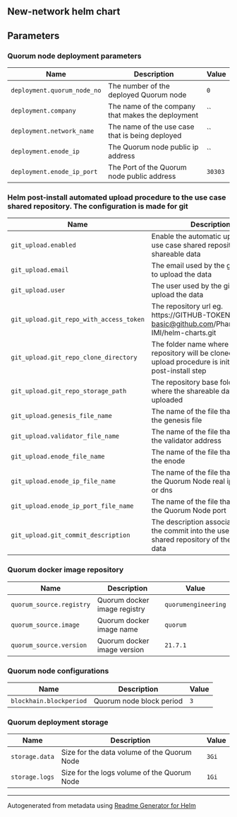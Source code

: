 ## New-network helm chart


## Parameters

### Quorum node deployment parameters

| Name                        | Description                                       | Value      |
| --------------------------- | ------------------------------------------------- | ---------- |
| `deployment.quorum_node_no` | The number of the deployed Quorum node            | `0`        |
| `deployment.company`        | The name of the company that makes the deployment | ``         |
| `deployment.network_name`   | The name of the use case that is being deployed   | ``         |
| `deployment.enode_ip`       | The Quorum node public ip address                 | ``         |
| `deployment.enode_ip_port`  | The Port of the Quorum node public address        | `30303`    |


### Helm post-install automated upload procedure to the use case shared repository. The configuration is made for git

| Name                                    | Description                                                                                                         | Value                                |
| --------------------------------------- | ------------------------------------------------------------------------------------------------------------------- | ------------------------------------ |
| `git_upload.enabled`                    | Enable the automatic upload to the use case shared repository of the shareable data                                 | `true`                               |
| `git_upload.email`                      | The email used by the git in order to upload the data                                                               | `""`                                 |
| `git_upload.user`                       | The user used by the git in order to upload the data                                                                | `""`                                 |
| `git_upload.git_repo_with_access_token` | The repository url eg. https://GITHUB-TOKEN:x-oauth-basic@github.com/PharmaLedger-IMI/helm-charts.git               | `""`                                 |
| `git_upload.git_repo_clone_directory`   | The folder name where the repository will be cloned when the upload procedure is initiated in the post-install step | `helm-charts`                        |
| `git_upload.git_repo_storage_path`      | The repository base folder name where the shareable data to will be uploaded                                        | `networks`                           |
| `git_upload.genesis_file_name`          | The name of the file that contains the genesis file                                                                 | `genesis.json`                       |
| `git_upload.validator_file_name`        | The name of the file that contains the validator address                                                            | `validator.address`                  |
| `git_upload.enode_file_name`            | The name of the file that contains the enode                                                                        | `enode`                              |
| `git_upload.enode_ip_file_name`         | The name of the file that contains the Quorum Node real ip address or dns                                           | `enode.ip`                           |
| `git_upload.enode_ip_port_file_name`    | The name of the file that contains the Quorum Node port                                                             | `enode.ip.port`                      |
| `git_upload.git_commit_description`     | The description associated with the commit into the use case shared repository of the shareable data                | `added genesis and node information` |


### Quorum docker image repository

| Name                     | Description                  | Value               |
| ------------------------ | ---------------------------- | ------------------- |
| `quorum_source.registry` | Quorum docker image registry | `quorumengineering` |
| `quorum_source.image`    | Quorum docker image name     | `quorum`            |
| `quorum_source.version`  | Quorum docker image version  | `21.7.1`            |


### Quorum node configurations

| Name                    | Description              | Value |
| ----------------------- | ------------------------ | ----- |
| `blockhain.blockperiod` | Quorum node block period | `3`   |


### Quorum deployment storage

| Name           | Description                                 | Value |
| -------------- | ------------------------------------------- | ----- |
| `storage.data` | Size for the data volume of the Quorum Node | `3Gi` |
| `storage.logs` | Size for the logs volume of the Quorum Node | `1Gi` |


----
Autogenerated from metadata using [Readme Generator for Helm](https://github.com/bitnami-labs/readme-generator-for-helm)
